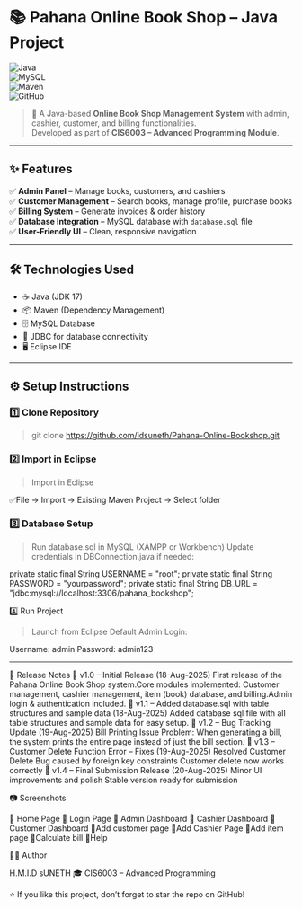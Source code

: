 # 📚 Pahana Online Book Shop – Java Project  

![Java](https://img.shields.io/badge/Java-17-orange?logo=java)  
![MySQL](https://img.shields.io/badge/MySQL-Database-blue?logo=mysql)  
![Maven](https://img.shields.io/badge/Maven-Build%20Tool-red?logo=apache-maven)  
![GitHub](https://img.shields.io/badge/Version%20Control-GitHub-black?logo=github)  

> 🛒 A Java-based **Online Book Shop Management System** with admin, cashier, customer, and billing functionalities.  
> Developed as part of **CIS6003 – Advanced Programming Module**.  

---

## ✨ Features  
✅ **Admin Panel** – Manage books, customers, and cashiers  
✅ **Customer Management** – Search books, manage profile, purchase books  
✅ **Billing System** – Generate invoices & order history  
✅ **Database Integration** – MySQL database with `database.sql` file  
✅ **User-Friendly UI** – Clean, responsive navigation  

---

## 🛠️ Technologies Used  
- ☕ Java (JDK 17)  
- 📦 Maven (Dependency Management)  
- 🗄️ MySQL Database  
- 🔗 JDBC for database connectivity  
- 🖥️ Eclipse IDE  

---

## ⚙️ Setup Instructions  
### 1️⃣ Clone Repository

>git clone https://github.com/idsuneth/Pahana-Online-Bookshop.git

### 2️⃣ Import in Eclipse
>Import in Eclipse

✅File → Import → Existing Maven Project → Select folder

### 3️⃣ Database Setup

>Run database.sql in MySQL (XAMPP or Workbench)
>Update credentials in DBConnection.java if needed:

private static final String USERNAME = "root";
private static final String PASSWORD = "yourpassword";
private static final String DB_URL = "jdbc:mysql://localhost:3306/pahana_bookshop";

4️⃣ Run Project

>Launch from Eclipse
>Default Admin Login:

Username: admin
Password: admin123

---
📝 Release Notes
🔖 v1.0 – Initial Release (18-Aug-2025)
First release of the Pahana Online Book Shop system.Core modules implemented: Customer management, cashier management, item (book) database, and billing.Admin login & authentication included.
🔖 v1.1 – Added database.sql with table structures and sample data (18-Aug-2025)
Added database sql file with all table structures and sample data for easy setup.
🔖 v1.2 – Bug Tracking Update (19-Aug-2025)
Bill Printing Issue
Problem: When generating a bill, the system prints the entire page instead of just the bill section.
🔖 v1.3 – Customer Delete Function Error – Fixes (19-Aug-2025)
Resolved Customer Delete Bug caused by foreign key constraints
Customer delete now works correctly
🔖 v1.4 – Final Submission Release (20-Aug-2025)
Minor UI improvements and polish
Stable version ready for submission

📷 Screenshots

📌 Home Page
📌 Login Page
📌 Admin Dashboard
📌 Cashier Dashboard
📌 Customer Dashboard
📌Add customer page
📌Add Cashier Page
📌Add item page
📌Calculate bill 
📌Help

👨‍💻 Author

H.M.I.D sUNETH
🎓 CIS6003 – Advanced Programming

⭐ If you like this project, don’t forget to star the repo on GitHub!

